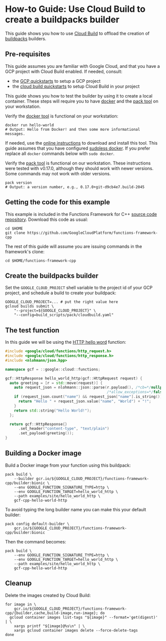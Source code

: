 # How-to Guide: Use Cloud Build to create a buildpacks builder

This guide shows you how to use [Cloud Build][cloud-build] to offload the
creation of [buildpacks] builders.

## Pre-requisites

This guide assumes you are familiar with Google Cloud, and that you have a GCP
project with Cloud Build enabled. If needed, consult:
* the [GCP quickstarts][gcp-quickstarts] to setup a GCP project
* the [cloud build quickstarts][cloud-build-quickstarts] to setup Cloud Build
  in your project

This guide shows you how to test the builder by using it to create a local
container. These steps will require you to have [docker] and the
[pack tool][pack-install] on your workstation.

Verify the [docker tool][docker] is functional on your workstation:

```shell
docker run hello-world
# Output: Hello from Docker! and then some more informational messages.
```

If needed, use the [online instructions][docker-install] to download and install
this tool. This guide assumes that you have configured [sudoless docker]. If
you prefer replace all `docker` commands below with `sudo docker`.

Verify the [pack tool][pack-install] is functional on our workstation. These
instructions were tested with v0.17.0, although they should work with newer
versions. Some commands may not work with older versions.

```shell
pack version
# Output: a version number, e.g., 0.17.0+git-d9cb4e7.build-2045
```

## Getting the code for this example

This example is included in the Functions Framework for C++
[source code repository][repository-gh]. Download this code as usual:

```shell
cd $HOME
git clone https://github.com/GoogleCloudPlatform/functions-framework-cpp
```

The rest of this guide will assume you are issuing commands in the framework's
clone:

```shell
cd $HOME/functions-framework-cpp
```

## Create the buildpacks builder

Set the `GOOGLE_CLOUD_PROJECT` shell variable to the project id of your GCP
project, and schedule a build to create your buildpack:

```shell
GOOGLE_CLOUD_PROJECT=... # put the right value here
gcloud builds submit \
    "--project=${GOOGLE_CLOUD_PROJECT}" \
    "--config=build_scripts/pack/cloudbuild.yaml"
```

## The test function

In this guide we will be using the [HTTP hello word][hello-world-http] function:

```cc
#include <google/cloud/functions/http_request.h>
#include <google/cloud/functions/http_response.h>
#include <nlohmann/json.hpp>

namespace gcf = ::google::cloud::functions;

gcf::HttpResponse hello_world_http(gcf::HttpRequest request) {
  auto greeting = [r = std::move(request)] {
    auto request_json = nlohmann::json::parse(r.payload(), /*cb=*/nullptr,
                                              /*allow_exceptions=*/false);
    if (request_json.count("name") && request_json["name"].is_string()) {
      return "Hello " + request_json.value("name", "World") + "!";
    }
    return std::string("Hello World!");
  };

  return gcf::HttpResponse{}
      .set_header("content-type", "text/plain")
      .set_payload(greeting());
}
```

## Building a Docker image

Build a Docker image from your function using this buildpack:

```shell
pack build \
    --builder gcr.io/${GOOGLE_CLOUD_PROJECT}/functions-framework-cpp/builder:bionic \
    --env GOOGLE_FUNCTION_SIGNATURE_TYPE=http \
    --env GOOGLE_FUNCTION_TARGET=hello_world_http \
    --path examples/site/hello_world_http \
    gcf-cpp-hello-world-http
```

To avoid typing the long builder name you can make this your default
builder:

```shell
pack config default-builder \
    gcr.io/${GOOGLE_CLOUD_PROJECT}/functions-framework-cpp/builder:bionic
```

Then the command becomes:

```shell
pack build \
    --env GOOGLE_FUNCTION_SIGNATURE_TYPE=http \
    --env GOOGLE_FUNCTION_TARGET=hello_world_http \
    --path examples/site/hello_world_http \
    gcf-cpp-hello-world-http
```

## Cleanup

Delete the images created by Cloud Build:

```shell
for image in \
    gcr.io/${GOOGLE_CLOUD_PROJECT}/functions-framework-cpp/{builder,cache,build-image,run-image}; do
  gcloud container images list-tags "${image}" --format='get(digest)' | \
    xargs printf "${image}@%s\n" | \
    xargs gcloud container images delete --force-delete-tags
done
```

[repository-gh]: https://github.com/GoogleCloudPlatform/functions-framework-cpp
[cloud-build-quickstarts]: https://cloud.google.com/build/docs/quickstarts
[gcp-quickstarts]: https://cloud.google.com/resource-manager/docs/creating-managing-projects
[buildpacks]: https://buildpacks.io
[docker]: https://docker.com/
[docker-install]: https://store.docker.com/search?type=edition&offering=community
[sudoless docker]: https://docs.docker.com/engine/install/linux-postinstall/
[pack-install]: https://buildpacks.io/docs/install-pack/
[hello-world-http]: /examples/site/hello_world_http/hello_world_http.cc
[cloud-build]: https://cloud.google.com/cloud-build
